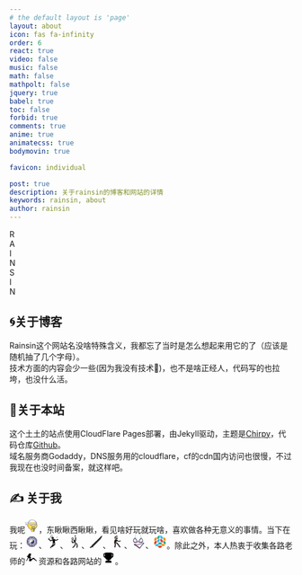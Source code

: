 ```yaml
---
# the default layout is 'page'
layout: about
icon: fas fa-infinity
order: 6
react: true
video: false
music: false
math: false
mathpolt: false
jquery: true
babel: true
toc: false
forbid: true
comments: true
anime: true
animatecss: true
bodymovin: true

favicon: individual

post: true
description: 关于rainsin的博客和网站的详情
keywords: rainsin, about
author: rainsin
---
```


<div class="about-logo-box">
  <div class="about-logo">
    <div class="r logo-font" id="R-l">
      <div id="R-l-b">R</div>
    </div>
    <div class="a logo-font" id="A-l">
    <div id="A-l-b">A</div>
    </div>
    <div class="i logo-font" id="I-l-1">
    <div id="I-l-1-b">I </div>
    </div>
    <div class="n logo-font" id="N-l-1">
    <div id="N-l-1-b">N</div>
    </div>
    <div class="s logo-font" id="S-l">
    <div id="S-l-b">S</div>
    </div>
    <div class="i2 logo-font" id="I-l-2">
    <div id="I-l-2-b">I</div>
    </div>
    <div class="n2 logo-font" id="N-l-2">
    <div id="N-l-2-b">N</div>
    </div>
  </div>
</div>

<!-- <hr class="sep-1"/> -->

## 🌀关于博客

<div class="about-site">
  <div>
  <span>Rainsin</span>这个网站名没啥特殊含义，我都忘了当时是怎么想起来用它的了（应该是随机抽了几个字母）。
  </div>
  <div>
  技术方面的内容会少一些(因为我没有技术🤡)，也不是啥正经人，代码写的也拉垮，也没什么活。
  </div>
</div>

## 👻关于本站

<div class="about-site">
  <div>
  这个土土的站点使用<span>CloudFlare Pages</span>部署，由<span>Jekyll</span>驱动，主题是<a href="https://github.com/cotes2020/chirpy-starter" target="_blank">Chirpy</a>，代码仓库<a href="https://github.com/rainsins/rainsins.github.io" target="_blank">Github</a>。
  </div>
  <div>
  域名服务商<span>Godaddy</span>，DNS服务用的<span>cloudflare</span>，cf的cdn国内访问也很慢，不过我现在也没时间备案，就这样吧。
  </div>
</div>

## ✍️ 关于我

<div class="about-site">
  <div>
  我呢<svg t="1724228560119" class="icon" viewBox="0 0 1115 1024" version="1.1" xmlns="http://www.w3.org/2000/svg" p-id="24959" width="24" height="24"><path d="M244.494326 232.294681S135.8407 168.29323 77.048669 207.735985s-58.047828-17.116667-48.37319 57.303625c9.674638 74.420292 67.722466 22.326088 49.117393 66.978262s141.398555-6.697826 101.9558-3.721014c-39.442755 2.232609-66.23406 44.652175-120.560873 48.37319-53.58261 3.721015 37.210146 40.931161 61.024639 87.815944 23.814493 47.628987 63.257248 63.257248 137.677541-0.744203s-4.465218-108.653626-4.465218-108.653626l-8.930435-122.793482z" fill="#FFFFFE" p-id="24960"></path><path d="M174.539252 515.091791c-3.721015 0-8.186232-0.744203-11.907247-1.488406-20.837682-4.465218-37.210146-19.349276-50.605799-45.396378-9.674638-18.605073-32.000726-35.72174-49.861595-50.605799-20.093479-16.372464-32.744929-26.047102-29.023914-37.954349 3.721015-11.163044 18.605073-11.907247 24.558696-12.651449 12.65145-0.744203 23.070291-3.721015 33.489131-8.186232-7.442029-0.744203-13.395653-2.976812-17.86087-5.953624-3.721015-2.976812-10.418841-10.418841-4.465217-24.558696 1.488406-4.465218 2.232609-6.697826 2.976811-8.186232-1.488406 0-2.976812-0.744203-4.465217-0.744203-14.139855-1.488406-40.931161-5.20942-47.628987-53.58261-1.488406-8.930435-2.232609-16.372464-2.976812-21.581885-2.232609-16.372464-2.976812-21.581885 1.488406-26.047102 3.721015-4.465218 8.930435-3.721015 12.65145-3.721015 6.697826 0.744203 18.605073 1.488406 40.93116-14.139855 63.257248-42.419566 172.655078 21.581885 177.120296 24.558696l4.465217 2.232609 9.674638 122.793482c9.674638 6.697826 33.489131 25.302899 36.465943 53.58261 2.232609 23.070291-9.674638 45.396378-34.977537 66.978263-34.977537 30.51232-64.745654 44.652175-90.048553 44.652175zM53.978378 386.344686c4.465218 4.465218 12.65145 11.163044 19.349276 17.116667 19.349276 15.628261 43.163769 34.977537 54.326814 57.303625 10.418841 20.837682 23.070291 32.744929 37.954349 35.72174 21.581885 4.465218 50.605799-8.930435 85.583335-39.442755 20.837682-17.86087 30.51232-34.977537 29.023914-51.350001-2.232609-25.302899-31.256523-41.675364-31.256522-42.419567l-4.465218-2.232609-9.674638-122.793482c-20.093479-11.163044-106.421018-54.326813-153.305802-23.07029-23.814493 16.372464-39.442755 17.86087-48.373189 17.116667 0 2.232609 0.744203 5.20942 1.488405 8.186232 0.744203 5.953623 2.232609 12.65145 2.976812 22.326088 4.465218 34.233334 17.86087 35.72174 31.256523 37.210146 6.697826 0.744203 14.884058 1.488406 19.349276 8.930435 4.465218 7.442029 1.488406 17.116667-2.232609 26.047102-0.744203 2.232609-0.744203 2.976812-0.744203 2.976812 1.488406 1.488406 12.65145 5.20942 44.652175-0.744203 15.628261-9.674638 30.51232-17.86087 49.117393-18.605073 3.721015 0 12.65145-0.744203 15.628261 6.697826 1.488406 3.721015 0.744203 8.930435-4.465217 12.65145S161.887802 349.878743 137.329106 355.088163c-0.744203 0.744203-2.232609 1.488406-2.976812 2.232609-20.093479 12.65145-42.419566 26.047102-73.676089 29.023914h-6.697827z" fill="#545971" p-id="24961"></path><path d="M969.347971 457.043963c0 197.213774-166.701454 357.217402-372.10146 357.217402s-372.10146-160.003628-372.101461-357.217402 166.701454-357.217402 372.101461-357.217402 372.10146 160.003628 372.10146 357.217402" fill="#FFE04A" p-id="24962"></path><path d="M597.246511 832.866438C382.171867 832.866438 206.539977 664.676578 206.539977 457.043963S382.171867 81.965691 597.246511 81.965691 987.953044 250.155551 987.953044 457.043963s-174.887686 375.822475-390.706533 375.822475z m0-729.318862C394.079113 103.547576 228.866065 262.062798 228.866065 457.043963s165.213048 353.496387 369.124649 353.496388 369.124649-158.515222 369.124648-353.496388S801.158111 103.547576 597.246511 103.547576z" fill="#545971" p-id="24963"></path><path d="M597.246511 832.866438C382.171867 832.866438 206.539977 664.676578 206.539977 457.043963S382.171867 81.965691 597.246511 81.965691 987.953044 250.155551 987.953044 457.043963s-174.887686 375.822475-390.706533 375.822475z m0-729.318862C394.079113 103.547576 228.866065 262.062798 228.866065 457.043963s165.213048 353.496387 369.124649 353.496388 369.124649-158.515222 369.124648-353.496388S801.158111 103.547576 597.246511 103.547576z" fill="#545971" p-id="24964"></path><path d="M382.916069 597.698315C293.611719 469.695413 258.634182 330.529467 310.728386 215.922217c-101.211597 124.281888-113.118844 305.123198-17.116667 443.544941 96.002177 138.421743 269.401457 190.515948 421.218853 139.165946-125.026091 8.930435-243.354355-72.931886-331.914503-200.934789" fill="#FFD05A" p-id="24965"></path><path d="M807.855937 739.841073c0-40.931161 8.186232-171.910875 8.186232-171.910875 0-4.465218-2.976812-8.930435-7.442029-8.930435H551.850132c-3.721015 0-7.442029 3.721015-7.442029 8.930435V715.282377c0 12.65145 0 62.513045 14.884059 96.746379s114.60725 81.862321 146.607975 180.84131c31.256523 98.978988 50.605799-62.513045 68.466669-144.375366 5.953623-81.118118 40.186958-75.908698 33.489131-108.653627z" fill="#545971" p-id="24966"></path><path d="M777.343617 588.023677v137.677541c0 10.418841-8.930435 19.349276-20.093478 19.349276H610.642163c-11.163044 0-20.093479-8.930435-20.093479-19.349276V588.023677h186.794933z" fill="#FFE04A" p-id="24967"></path><path d="M742.36608 771.841799c0 14.139855-11.907247 26.047102-26.047102 26.047102h-46.140581c-14.139855 0-26.047102-11.907247-26.047102-26.047102l8.930435-64.001451c0-14.139855 11.907247-26.047102 26.047102-26.047103h29.023914c14.139855 0 26.047102 11.907247 26.047102 26.047103l8.186232 64.001451zM692.504485 650.536723c-43.163769 0-69.210872-18.605073-70.699278-19.349276-5.20942-3.721015-5.953623-10.418841-2.232609-15.628262 3.721015-5.20942 10.418841-5.953623 14.884059-2.232608 0.744203 0 22.326088 14.884058 57.303625 14.884058s52.838407-13.395653 52.838407-13.395653c4.465218-3.721015 11.907247-2.976812 15.628261 2.232609 3.721015 4.465218 2.976812 11.163044-1.488406 15.628262-0.744203 0-22.326088 17.86087-66.234059 17.86087z" fill="#545971" p-id="24968"></path><path d="M400.032737 358.064975c0 63.257248 51.350002 114.60725 114.607249 114.60725s114.60725-51.350002 114.60725-114.60725H400.032737z" fill="#545971" p-id="24969"></path><path d="M400.032737 328.296858c0 63.257248 51.350002 114.60725 114.607249 114.60725s114.60725-51.350002 114.60725-114.60725H400.032737z" fill="#FFFFFF" p-id="24970"></path><path d="M514.639986 450.346137c-66.978263 0-122.049279-54.326813-122.049279-122.049279 0-4.465218 2.976812-7.442029 7.44203-7.442029h229.214499c4.465218 0 7.442029 2.976812 7.442029 7.442029-0.744203 67.722466-55.071016 122.049279-122.049279 122.049279zM407.474766 335.738887c3.721015 55.815219 50.605799 99.723191 106.421017 99.723192 56.559422 0 102.700003-43.907972 106.421018-99.723192H407.474766z" fill="#545971" p-id="24971"></path><path d="M524.314624 412.391788a25.302899 18.605073 0 1 0 50.605799 0 25.302899 18.605073 0 1 0-50.605799 0Z" fill="#545971" p-id="24972"></path><path d="M720.784196 358.064975c0 52.094204 42.419566 93.769568 93.769568 93.769568 52.094204 0 93.769568-42.419566 93.769568-93.769568H720.784196z" fill="#545971" p-id="24973"></path><path d="M720.784196 333.506278c0 52.094204 42.419566 93.769568 93.769568 93.769568 52.094204 0 93.769568-42.419566 93.769568-93.769568H720.784196z" fill="#FFFFFF" p-id="24974"></path><path d="M814.553764 434.717876c-55.815219 0-101.211597-45.396378-101.211598-101.211598 0-4.465218 2.976812-7.442029 7.44203-7.442029h188.283338c4.465218 0 7.442029 2.976812 7.44203 7.442029-0.744203 55.815219-46.140581 101.211597-101.9558 101.211598zM728.226225 340.948308c3.721015 43.907972 40.931161 78.88551 86.327539 78.885509s82.606524-34.977537 86.327538-78.885509H728.226225z" fill="#545971" p-id="24975"></path><path d="M832.414634 396.763527a20.837682 15.628261 0 1 0 41.675363 0 20.837682 15.628261 0 1 0-41.675363 0Z" fill="#545971" p-id="24976"></path><path d="M545.896509 983.195428c-24.558696-15.628261-42.419566-59.536234-39.442755-98.234785 0-130.979714 233.679717-168.934063 231.447109-83.350727 0 0 46.140581 26.047102 14.884058 61.768842 0 0 42.419566 21.581885 9.674638 53.58261-35.72174 34.233334-52.094204-23.814493-120.560873 8.930435-17.116667 22.326088-35.72174 75.908698-96.002177 57.303625" fill="#FFE04A" p-id="24977"></path><path d="M568.9668 998.079487c-8.186232 0-17.116667-1.488406-26.791306-4.465218-0.744203 0-1.488406-0.744203-2.976811-1.488406-28.279711-17.86087-47.628987-65.489857-44.652175-107.909423 0-46.140581 26.047102-85.583336 73.676089-112.374641 52.838407-29.768117 119.072467-35.72174 154.794207-14.884059 14.884058 8.930435 23.814493 22.326088 25.3029 38.698552 8.186232 5.953623 22.326088 18.605073 25.302899 36.465943 1.488406 9.674638 0 19.349276-5.953623 28.279711 7.442029 5.953623 15.628261 14.884058 17.116667 27.535508 1.488406 12.65145-2.976812 25.302899-15.628262 36.465944-21.581885 20.837682-40.186958 14.139855-56.559422 8.186232-16.372464-5.953623-33.489131-11.907247-64.001451 1.488405-2.232609 2.976812-4.465218 6.697826-6.697826 9.674638-11.907247 21.581885-32.000726 54.326813-72.931886 54.326814z m-18.605073-25.3029c41.675364 11.907247 58.792031-15.628261 73.676089-40.186957 2.976812-5.20942 5.953623-9.674638 8.930435-13.395653 0.744203-1.488406 2.232609-2.976812 4.465217-3.721015 40.186958-19.349276 65.489857-10.418841 83.350728-3.721014 15.628261 5.20942 21.581885 8.186232 33.489131-3.721015 6.697826-6.697826 9.674638-11.907247 8.930435-17.116667-1.488406-8.930435-12.65145-16.372464-16.372464-17.86087-2.976812-1.488406-5.20942-4.465218-5.953624-8.186232-0.744203-3.721015 0-6.697826 2.976812-9.674638 6.697826-7.442029 8.930435-14.139855 8.186232-20.093479-1.488406-11.163044-14.884058-21.581885-19.349276-23.814493-3.721015-2.232609-5.953623-5.953623-5.953623-9.674638 0-11.163044-4.465218-19.349276-14.884059-25.3029-28.279711-17.116667-87.815945-10.418841-132.468119 14.884059-23.070291 13.395653-62.513045 43.163769-62.513046 93.769568v0.744203c-2.232609 33.489131 12.65145 72.931886 33.489132 87.071741z" fill="#545971" p-id="24978"></path><path d="M740.877674 804.586727c-25.302899-13.395653-65.489857-24.558696-100.467394 4.465218" fill="#FFE04A" p-id="24979"></path><path d="M640.41028 820.959192c-2.976812 0-6.697826-1.488406-8.930435-3.721015-3.721015-4.465218-2.976812-11.907247 1.488406-15.628261 31.256523-25.302899 72.187683-27.535508 113.118844-5.953624 5.20942 2.976812 7.442029 9.674638 4.465217 14.884059s-9.674638 7.442029-14.884058 4.465217c-19.349276-10.418841-55.815219-23.070291-88.560148 3.721015-2.232609 1.488406-4.465218 2.232609-6.697826 2.232609z" fill="#545971" p-id="24980"></path><path d="M757.250139 864.867164c12.65145 10.418841-56.559422-41.675364-104.188409 0" fill="#FFE04A" p-id="24981"></path><path d="M759.482747 877.518614c-3.721015 0-7.442029-1.488406-8.930435-2.976812-38.698552-20.093479-68.466669-20.093479-90.048553-1.488406-4.465218 3.721015-11.907247 3.721015-15.628261-0.744203s-3.721015-11.907247 0.744202-15.628261c19.349276-17.116667 55.071016-31.256523 112.374642-2.232609 2.232609 0 4.465218 0.744203 5.953623 2.976812 8.186232 7.442029 4.465218 14.139855 3.721015 16.372464-2.232609 2.232609-5.20942 3.721015-8.186233 3.721015z" fill="#545971" p-id="24982"></path><path d="M956.696521 293.319321c-276.099284-107.165221-506.802189-75.164495-730.063065 29.023914-7.442029-5.20942 25.302899-306.611603 338.612329-313.30943 312.565227-6.697826 410.055809 284.285516 391.450736 284.285516z" fill="#FFFFFE" p-id="24983"></path><path d="M225.889253 332.762075l-4.465217-2.976811c-14.139855-9.674638 6.697826-78.141307 7.442029-80.373916 22.326088-72.931886 98.978988-244.098558 335.635517-249.307978 221.028268-4.465218 330.426097 136.933337 367.636243 198.70218 23.070291 37.954349 41.675364 84.839133 34.233334 98.978988-2.232609 3.721015-5.20942 5.953623-9.674638 5.953624h-1.488405l-1.488406-0.744203c-246.331167-95.257974-476.289869-86.327539-722.621036 28.279711l-5.209421 1.488405zM576.408829 18.708443h-10.418841C455.847956 20.941052 369.520417 59.639603 309.23998 134.804098c-54.326813 66.978263-70.699277 144.375367-73.676089 173.399281 242.610152-110.142032 470.336246-119.072467 712.946398-27.535508-5.20942-21.581885-26.791305-75.164495-73.676089-129.491308C821.995793 90.151923 727.482022 18.708443 576.408829 18.708443z" fill="#545971" p-id="24984"></path><path d="M935.85884 245.690334c-2.232609 0-4.465218-0.744203-6.697827-2.232609C846.554489 181.688882 778.832023 166.804824 778.08782 166.804824c-5.953623-1.488406-9.674638-7.442029-8.186232-12.65145 1.488406-5.953623 7.442029-9.674638 12.65145-8.186232 2.976812 0.744203 72.931886 15.628261 159.259425 80.373916 5.20942 3.721015 5.953623 10.418841 2.232609 15.628261-1.488406 2.232609-5.20942 3.721015-8.186232 3.721015zM233.331282 273.970045c-2.976812 0-5.953623-0.744203-7.442029-2.976812-4.465218-4.465218-4.465218-11.163044 0-15.628261 73.676089-72.931886 182.329716-87.071742 186.794933-87.815945 5.953623-0.744203 11.163044 3.721015 11.907247 9.674638 0.744203 5.953623-3.721015 11.163044-9.674638 11.907247-0.744203 0-105.676815 14.139855-174.143483 81.118118-1.488406 2.976812-4.465218 3.721015-7.44203 3.721015z" fill="#545971" p-id="24985"></path></svg>，东瞅瞅西瞅瞅，看见啥好玩就玩啥，喜欢做各种无意义的事情。当下在玩：<svg t="1724228972432" title="国学" class="icon" viewBox="0 0 1024 1024" version="1.1" xmlns="http://www.w3.org/2000/svg" p-id="4718" width="24" height="24"><path d="M179.71 638.14l39-16.17V402l-39-16.19z m606-228.08l-39.12 16.19v75.15h39.12z m50.57-43.85l-81.82-81.7-27.63 27.65 70.33 70.24z m-68 387.08L796 781l98.94-98.86-39.12-16.3zM402 218.68h220l16.17-39H385.85z m-48.38 120l53.12-53.19-16.2-39.09L326 311z m263.63-53.19l53.09 53.19L698 311l-64.6-64.65z m-429.51 80.72l39.12 16.19 155.57-155.56-16.2-39.12z m589.91 24.33L713 326l-27.65 27.63 53.19 53.14z m-136.06-163.7l70.27 70.34 27.63-27.62-81.72-81.84zM338.7 353.59L311.05 326l-64.67 64.58 39.11 16.19z m525.21 24.08V501.4H903V361.51zM238.34 613.89l39.09-16.16V426.25l-39.09-16.19z m656.55-272L682.1 129.08l-16.27 39.15 189.94 189.93z m-31 304.38L903 662.49V522.58h-39.09z m-362.49-408h-91.31l16.17 39.09h75.16z m21.16 0v39.09h75.16l16.2-39.09zM512 703.86c106 0 191.89-85.86 191.89-191.86S618 320.08 512 320.08 320.13 406 320.13 512 406 703.86 512 703.86z m0-75.52a28.17 28.17 0 1 1 28.18-28.17A28.15 28.15 0 0 1 512 628.34z m0-290.75a146.16 146.16 0 0 1 21 0.58A88.18 88.18 0 0 1 512 512a88.15 88.15 0 0 0-33.51 169.7c-78.28-14.7-139.71-91.28-139.71-170.88 0-97.09 79.34-169.02 173.22-173.23z m273.69 185h-39.12v75.15l39.12 16.16zM160.11 377.67L121 361.51v301l39.13-16.22z m341.31-217.61V121h-139.9l16.2 39.06z m-143.22 8.17l-16.28-39.15-212.81 212.81 39.14 16.27z m486.12 217.58l-39 16.19v99.4h39zM662.51 121H522.58v39.06h123.73zM168.25 665.79l-39.14 16.3 99 98.86 27.66-27.66z m497.58 190l16.27 39.12 98.87-99-27.65-27.65z m-288.11 8.13L361.52 903h301l-16.2-39.12z m-134.66-68l98.86 99 16.28-39.12-87.49-87.5z m258.36 9.37H402l-16.18 39h115.6z m120.58 0h-99.42v39h115.59z m222.32-282.71h-39V622l39 16.17zM382.43 797.14L226.86 641.57l-39.12 16.19 178.49 178.47z m24.34-58.64L285.49 617.25l-39.11 16.19 144.19 144.18z m191 8H426.26l-16.17 39.12h203.85z m238.52-88.79l-39.12-16.19-70.33 70.27 27.63 27.62z m-96.77 96.66l-27.63-27.63-70.27 70.35 16.18 39.09z m-1-137.17L617.28 738.5l16.15 39.12 144.22-144.18zM512 452a28.18 28.18 0 1 0-28.15-28.19A28.17 28.17 0 0 0 512 452z" fill="#31315E" p-id="4719"></path></svg>、<svg t="1724229039524" title="羽毛球" class="icon" viewBox="0 0 1024 1024" version="1.1" xmlns="http://www.w3.org/2000/svg" p-id="8647" width="24" height="24"><path d="M466.463875 235.45758m-84.318577 0a82.4 82.4 0 1 0 168.637154 0 82.4 82.4 0 1 0-168.637154 0Z" p-id="8648"></path><path d="M883.04267 326.939143c-11.153792-12.688718-30.493854-14.018987-43.284901-2.865194-3.376836 2.967523-5.935045 6.446687-7.674628 10.232837-5.321075 1.944239-12.177076 4.297792-18.112122 6.344359-26.912361 9.209553-62.215649 21.284301-93.835115 42.261617-33.461377-17.088838-90.151294-48.503647-108.979714-65.797142-6.242031-5.730389-14.223643-8.390926-22.102928-8.083941-0.204657-0.409313-0.306985-0.61397-0.306985-0.61397-1.330269 0.306985-2.558209 0.716299-3.888478 1.023284-1.739582 0.306985-3.479165 0.818627-5.116419 1.432597-63.545918 17.191166-118.496253 33.052064-147.762166 44.819826-7.776956 2.660538-15.144599 6.344359-21.591286 9.618867-15.144599 7.674628-33.461377 18.21445-51.266513 28.447287-14.837614 8.493255-35.405616 20.465674-47.68502 26.400719-3.479165-3.069851-8.902568-8.288598-16.474868-16.986509-11.460777-12.995703-24.251824-29.572899-36.735885-45.638453-27.01469-34.791646-45.945438-58.531828-63.136604-71.527531l11.358449-12.381733c2.251224-2.455881 2.762866-6.037374 1.432597-8.493255l114.812431-108.877386c9.823524 8.902568 22.819227 13.20036 36.838213 13.20036 21.284301 0 45.126811-9.721195 64.978515-28.549615 34.893974-33.052064 44.103528-81.555711 20.465674-108.263416-10.02818-11.358449-24.558809-17.088838-40.726691-17.088838-21.284301 0-45.126811 9.721195-64.978515 28.549615-33.052064 31.41481-42.977915 76.746278-23.740182 104.170281L200.819426 256.946537c-2.251224-2.046567-5.935045-1.944239-8.80024 0.409313l-20.772659 17.395823c-2.762866-0.511642-5.525732-0.716299-8.288598-0.61397-12.279404 0.204657-23.433197 6.242031-30.698511 16.372539-4.604777 6.446687-6.344359 14.223643-5.423404 21.591286l-1.023284 0.818627c-7.265314 6.139702-10.437494 14.735285-6.753672 18.930748l9.823524 11.153792c3.78615 4.195463 12.381733 1.637254 18.726092-5.423404l0-0.102328c4.809433 1.534926 9.823524 1.944239 14.735285 1.125612 12.279404 11.460777 33.666034 38.987109 47.275707 56.587589 33.768362 43.591886 56.689917 71.936844 78.792845 83.602278 2.558209 1.739582 5.321075 3.069851 8.288598 4.093135 3.683821 1.125612 7.265314 1.739582 10.949136 1.739582 10.437494 0 21.795943-4.707105 37.349855-12.791046 12.893375-6.651344 28.344959-15.451584 44.615169-24.865794 16.577196-9.618867 42.466274-24.45648 56.382932-30.800839 1.22794 0.306985 2.455881 0.511642 3.78615 0.716299 0.306985 0 0.511642 0 0.716299 0.102328 5.525732 9.721195 10.232837 19.544719 12.688718 28.037973 9.004897 31.721795 11.767763 138.961927 16.372539 154.822824 0.306985 0.920955 1.125612 1.637254 2.353553 2.251224 0.102328 44.717498-8.18627 101.919057-16.270211 140.906166-14.325972 15.04227-51.778155 54.745678-88.411712 95.779354-27.424003 30.698511-49.219946 56.280604-64.569202 76.029979-28.549615 36.735885-36.019586 53.108424-31.824123 70.29959 3.376836 14.018987 15.963226 23.433197 29.777556 23.433197 2.353553 0 4.809433-0.306985 7.469971-0.920955 12.893375-3.172179 21.898271-14.121315 23.22854-26.707705 3.683821-7.060658 19.851704-32.335765 89.741981-110.002998-3.479165 8.80024-4.40012 17.191166-3.172179 25.377436 2.353553 15.04227 15.451584 25.889078 30.289198 25.889078 1.534926 0 3.172179-0.102328 4.911762-0.511642 14.939942-2.353553 25.684421-15.144599 25.889078-29.879884 2.762866-4.911762 16.167882-23.84251 73.47177-65.387829 36.121915-26.196063 71.015889-47.68502 71.322874-47.889677 8.493255-5.321075 14.018987-14.4283 14.530629-24.45648 0.204657-3.78615 5.01409-93.118817-8.083941-174.265214 2.251224-0.511642 3.581493-0.818627 3.581493-0.818627s-4.093135-93.323474-10.846807-149.911062c-1.023284-8.80024-2.865194-17.805136-5.116419-26.707705 39.601079 23.330868 81.351054 43.694214 81.965024 44.103528 4.195463 1.944239 8.697911 2.967523 13.20036 2.967523 6.856001 0 13.712002-2.353553 19.44239-6.856001 26.810033-21.693614 64.159888-34.484661 91.379235-43.796542 11.051464-3.78615 20.670331-7.060658 28.447287-10.539822 6.446687-2.865194 23.84251-10.539822 28.651944-28.651944C894.094134 348.121115 891.126611 336.251024 883.04267 326.939143zM321.976217 103.249325c3.274508-17.395823 13.098031-34.586989 27.730988-48.401319 16.372539-15.553912 36.326571-24.45648 54.541021-24.45648 8.697911 0 20.772659 2.046567 29.675227 12.074748 8.288598 9.41421 11.256121 23.330868 8.288598 39.191766-3.274508 17.395823-13.098031 34.586989-27.730988 48.401319-16.372539 15.553912-36.326571 24.45648-54.745678 24.45648-8.697911 0-20.772659-2.046567-29.572899-12.074748C321.873888 133.026881 319.008694 119.110223 321.976217 103.249325zM330.367143 434.997901c1.22794 1.637254 2.251224 3.479165 3.069851 5.423404C332.618367 438.477066 331.595083 436.737484 330.367143 434.997901zM587.620666 735.127011c-15.860897 10.232837-42.977915 28.037973-70.094934 48.196662-6.753672 5.01409-13.098031 9.823524-18.930748 14.4283 10.744479-11.358449 17.498151-18.419107 17.60048-18.521435 3.888478-3.990806 6.549016-9.004897 7.776956-14.530629 0.306985-1.637254 8.80024-39.703408 14.530629-86.467473 3.683821-29.982212 5.321075-56.48526 5.01409-79.509144 12.074748-1.841911 24.558809-4.093135 36.633557-6.446687C588.439292 647.124613 588.234636 707.293694 587.620666 735.127011z" p-id="8649"></path><path d="M801.282302 199.64265l-2.251224-49.833916c-1.023284 1.432597-1.330269 2.762866-0.818627 4.707105-0.306985 0.511642-0.920955 0.818627-1.534926 0.511642-1.023284-1.432597-2.046567-2.353553-4.297792-2.660538-1.739582 1.637254-1.944239 2.967523-1.637254 4.911762-0.306985 0.511642-0.920955 0.818627-1.534926 0.511642-1.023284-1.432597-1.944239-2.251224-4.195463-2.660538-1.637254 1.534926-1.841911 2.865194-1.534926 4.809433-0.306985 0.511642-0.920955 0.818627-1.534926 0.511642-1.023284-1.432597-2.046567-2.353553-4.297792-2.660538-1.739582 1.637254-1.944239 2.967523-1.637254 4.911762-0.306985 0.511642-0.920955 0.818627-1.534926 0.511642-1.023284-1.432597-1.944239-2.353553-4.297792-2.660538-1.739582 1.637254-1.944239 2.967523-1.637254 4.911762-0.306985 0.511642-0.920955 0.818627-1.534926 0.511642-1.023284-1.432597-2.046567-2.353553-4.297792-2.660538-1.739582 1.637254-1.944239 2.967523-1.637254 4.911762-0.306985 0.511642-0.920955 0.818627-1.534926 0.511642-1.023284-1.432597-2.046567-2.455881-4.604777-2.660538-0.102328 0-0.204657-0.102328-0.204657-0.102328l-0.306985 0.102328 30.903168 39.498751L801.282302 199.64265z" p-id="8650"></path><path d="M787.877286 208.647547l0.409313 1.023284c1.637254 4.195463 6.344359 6.242031 10.539822 4.707105 4.195463-1.637254 6.242031-6.344359 4.707105-10.539822l-0.306985-0.818627c-0.204657-0.511642-0.818627-0.818627-1.432597-0.61397l-13.302688 4.809433C787.877286 207.419606 787.672629 208.033576 787.877286 208.647547z" p-id="8651"></path></svg>、<svg title="网球" t="1724229083941" class="icon" viewBox="0 0 1024 1024" version="1.1" xmlns="http://www.w3.org/2000/svg" p-id="11693" width="24" height="24"><path d="M691.413333 638.293333A31.146667 31.146667 0 0 0 640 673.706667c3.2 4.48 73.813333 111.146667 21.333333 266.666666A30.933333 30.933333 0 0 0 691.84 981.333333a31.146667 31.146667 0 0 0 29.44-21.333333c61.866667-186.026667-26.026667-316.373333-29.866667-321.706667zM612.906667 194.346667a31.146667 31.146667 0 0 0-61.866667 8.32c11.093333 82.56 11.52 205.653333-17.92 253.013333a17.066667 17.066667 0 0 0-3.2 0c0-9.6 1.92-18.56-2.346667-18.986667l-24.32-56.746666a64 64 0 0 1-14.293333-11.306667c-10.88-1.493333-21.333333-3.626667-29.653333-5.76-47.146667 7.68-53.546667 33.493333-35.626667 67.2l42.666667 33.706667c21.333333 15.573333 18.133333 21.333333 17.493333 32.853333-36.906667 26.026667-85.333333 57.6-103.893333 61.866667A308.693333 308.693333 0 0 1 341.333333 476.16a28.8 28.8 0 0 0-5.973333-10.24l18.346667-85.333333c35.626667-17.92 77.226667-44.373333 80.213333-81.92-3.84-21.333333-7.68-42.666667-12.8-61.866667-31.786667-33.493333-54.4-42.666667-103.68-24.106667-6.826667 6.613333-13.653333 13.226667-21.333333 20.053334a205.013333 205.013333 0 0 1-13.44 23.466666c-3.84 40.96 0 85.333333 33.493333 115.626667-1.92 21.333333-5.333333 56.96-8.106667 83.626667a23.68 23.68 0 0 0-5.333333 1.066666 31.36 31.36 0 0 0-19.84 39.466667c26.453333 79.573333 56.106667 121.6 88.106667 124.586667h5.333333c32 0 76.16-25.386667 149.333333-77.013334a230.613333 230.613333 0 0 1 17.493334 91.093334c0 170.666667-181.76 288-183.466667 289.28A31.146667 31.146667 0 0 0 375.466667 981.333333a29.653333 29.653333 0 0 0 16.64-4.906666c8.746667-5.546667 213.333333-137.173333 213.333333-341.333334a284.373333 284.373333 0 0 0-29.866667-131.2C640 426.666667 618.666667 234.666667 612.906667 194.346667zM320 327.68a94.506667 94.506667 0 0 1-8.106667-36.48c15.146667-39.466667 10.24-48.853333 57.386667-55.04a97.28 97.28 0 0 1 16 9.386667 75.52 75.52 0 0 1 0 85.333333c-4.053333 3.413333-9.813333 7.04-15.36 12.16a183.68 183.68 0 0 0-30.293333 1.066667 106.666667 106.666667 0 0 0-19.626667-16.426667z m241.493333-196.906667a44.16 44.16 0 1 0-44.16-44.16 43.946667 43.946667 0 0 0 44.16 44.16z" p-id="11694"></path></svg>、<svg title="写写" t="1724229206869" class="icon" viewBox="0 0 1024 1024" version="1.1" xmlns="http://www.w3.org/2000/svg" p-id="19747" width="24" height="24"><path d="M980.3 69.1l-605 605 57.5 55.6L972 190.5z" fill="#CCCCCC" p-id="19748"></path><path d="M887 197.3l-605 605 57.5 55.5 539.2-539.2z" fill="#666666" p-id="19749"></path><path d="M950.9 70.1L206.6 814.4l57.5 55.6 678.5-678.5z" fill="#666666" p-id="19750"></path><path d="M950.9 70.1L206.6 814.4l57.5 55.6 671.2-671.2z" fill="#656565" p-id="19751"></path><path d="M950.9 70.1L206.6 814.4l57.5 55.6 664-664z" fill="#646464" p-id="19752"></path><path d="M950.9 70.1L206.6 814.4l57.5 55.6 656.7-656.7z" fill="#636363" p-id="19753"></path><path d="M950.9 70.1L206.6 814.4l57.5 55.6 649.5-649.4z" fill="#626262" p-id="19754"></path><path d="M950.9 70.1L206.6 814.4l57.5 55.6 642.2-642.2z" fill="#616161" p-id="19755"></path><path d="M950.9 70.1L206.6 814.4l57.4 55.7 635.1-635z" fill="#606060" p-id="19756"></path><path d="M950.9 70.1L206.6 814.4l57.4 55.7 627.8-627.8z" fill="#5F5F5F" p-id="19757"></path><path d="M950.9 70.1L206.6 814.4l57.4 55.7 620.6-620.5z" fill="#5E5E5E" p-id="19758"></path><path d="M950.9 70.1L206.6 814.4l57.4 55.7 613.3-613.2z" fill="#5D5D5D" p-id="19759"></path><path d="M950.9 70.1L206.6 814.4l57.4 55.7 606.1-606z" fill="#5C5C5C" p-id="19760"></path><path d="M950.9 70.1L206.6 814.4l57.4 55.7 598.8-598.7z" fill="#5B5B5B" p-id="19761"></path><path d="M950.9 70.1L206.6 814.4l57.3 55.8 591.7-591.6z" fill="#5A5A5A" p-id="19762"></path><path d="M950.9 70.1L206.6 814.4l57.3 55.8 584.5-584.3z" fill="#595959" p-id="19763"></path><path d="M950.9 70.1L206.6 814.4l57.3 55.8 577.2-577z" fill="#585858" p-id="19764"></path><path d="M950.9 70.1L206.6 814.4l57.3 55.8 570-569.8z" fill="#575757" p-id="19765"></path><path d="M950.9 70.1L206.6 814.4l57.3 55.8 562.7-562.5z" fill="#565656" p-id="19766"></path><path d="M950.9 70.1L206.6 814.4l57.3 55.8 555.5-555.3z" fill="#555555" p-id="19767"></path><path d="M950.9 70.1L206.6 814.4l57.2 55.9 548.3-548.1z" fill="#545454" p-id="19768"></path><path d="M950.9 70.1L206.6 814.4l57.2 55.9 541.1-540.8z" fill="#535353" p-id="19769"></path><path d="M950.9 70.1L206.6 814.4l57.2 55.9 533.8-533.6z" fill="#525252" p-id="19770"></path><path d="M950.9 70.1L206.6 814.4l57.2 55.9L790.4 344z" fill="#515151" p-id="19771"></path><path d="M950.9 70.1L206.6 814.4l57.2 55.9 519.3-519.1z" fill="#505050" p-id="19772"></path><path d="M950.9 70.1L206.6 814.4l57.2 55.9 512.1-511.8z" fill="#4F4F4F" p-id="19773"></path><path d="M950.9 70.1L206.6 814.4l57.1 55.9 504.9-504.5z" fill="#4E4E4E" p-id="19774"></path><path d="M950.9 70.1L206.6 814.4l57.1 56L761.4 373z" fill="#4D4D4D" p-id="19775"></path><path d="M950.9 70.1L206.6 814.4l57.1 56 490.4-490.1z" fill="#4C4C4C" p-id="19776"></path><path d="M950.9 70.1L206.6 814.4l57.1 56 483.2-482.9z" fill="#4B4B4B" p-id="19777"></path><path d="M950.9 70.1L206.6 814.4l57.1 56 475.9-475.6z" fill="#4A4A4A" p-id="19778"></path><path d="M950.9 70.1L206.6 814.4l57.1 56 468.7-468.3z" fill="#494949" p-id="19779"></path><path d="M950.9 70.1L206.6 814.4l57 56 461.5-461.1z" fill="#484848" p-id="19780"></path><path d="M950.9 70.1L206.6 814.4l57 56.1 454.3-453.9z" fill="#474747" p-id="19781"></path><path d="M950.9 70.1L206.6 814.4l57 56.1 447-446.6z" fill="#474747" p-id="19782"></path><path d="M950.9 70.1L206.6 814.4l57 56.1 439.8-439.4z" fill="#464646" p-id="19783"></path><path d="M950.9 70.1L206.6 814.4l57 56.1 432.5-432.1z" fill="#454545" p-id="19784"></path><path d="M950.9 70.1L206.6 814.4l57 56.1 425.3-424.9z" fill="#444444" p-id="19785"></path><path d="M950.9 70.1L206.6 814.4l57 56.1 418-417.6z" fill="#434343" p-id="19786"></path><path d="M950.9 70.1L206.6 814.4l56.9 56.2 410.9-410.4z" fill="#424242" p-id="19787"></path><path d="M950.9 70.1L206.6 814.4l56.9 56.2 403.7-403.2z" fill="#414141" p-id="19788"></path><path d="M950.9 70.1L206.6 814.4l56.9 56.2 396.4-395.9z" fill="#404040" p-id="19789"></path><path d="M950.9 70.1L206.6 814.4l56.9 56.2 389.2-388.7z" fill="#3F3F3F" p-id="19790"></path><path d="M950.9 70.1L206.6 814.4l56.9 56.2 381.9-381.4z" fill="#3E3E3E" p-id="19791"></path><path d="M950.9 70.1L206.6 814.4l56.9 56.2 374.7-374.1z" fill="#3D3D3D" p-id="19792"></path><path d="M950.9 70.1L206.6 814.4l56.8 56.3 367.5-367z" fill="#3C3C3C" p-id="19793"></path><path d="M950.9 70.1L206.6 814.4l56.8 56.3L623.7 511z" fill="#3B3B3B" p-id="19794"></path><path d="M950.9 70.1L206.6 814.4l56.8 56.3 353-352.5z" fill="#3A3A3A" p-id="19795"></path><path d="M950.9 70.1L206.6 814.4l56.8 56.3 345.8-345.2z" fill="#393939" p-id="19796"></path><path d="M950.9 70.1L206.6 814.4l56.8 56.3 338.5-337.9z" fill="#383838" p-id="19797"></path><path d="M950.9 70.1L206.6 814.4l56.8 56.3L594.7 540z" fill="#373737" p-id="19798"></path><path d="M950.9 70.1L206.6 814.4l56.7 56.4 324.1-323.5z" fill="#363636" p-id="19799"></path><path d="M950.9 70.1L206.6 814.4l56.7 56.4 316.9-316.3z" fill="#353535" p-id="19800"></path><path d="M950.9 70.1L206.6 814.4l56.7 56.4 309.6-309z" fill="#343434" p-id="19801"></path><path d="M950.9 70.1L206.6 814.4l56.7 56.4 302.4-301.7z" fill="#333333" p-id="19802"></path><path d="M950.9 70.1L206.6 814.4l56.7 56.4 295.1-294.5z" fill="#323232" p-id="19803"></path><path d="M950.9 70.1L206.6 814.4l56.7 56.4 287.9-287.2z" fill="#313131" p-id="19804"></path><path d="M950.9 70.1L206.6 814.4l56.6 56.5 280.7-280.1z" fill="#303030" p-id="19805"></path><path d="M950.9 70.1L206.6 814.4l56.6 56.5 273.5-272.8z" fill="#2F2F2F" p-id="19806"></path><path d="M950.9 70.1L206.6 814.4l56.6 56.5 266.2-265.5z" fill="#2E2E2E" p-id="19807"></path><path d="M950.9 70.1L206.6 814.4l56.6 56.5 259-258.3z" fill="#2D2D2D" p-id="19808"></path><path d="M950.9 70.1L206.6 814.4l56.6 56.5 251.7-251z" fill="#2C2C2C" p-id="19809"></path><path d="M950.9 70.1L206.6 814.4l56.6 56.5 244.5-243.8z" fill="#2B2B2B" p-id="19810"></path><path d="M950.9 70.1L206.6 814.4l56.5 56.5 237.4-236.5z" fill="#2A2A2A" p-id="19811"></path><path d="M950.9 70.1L206.6 814.4l56.5 56.6 230.1-229.3z" fill="#292929" p-id="19812"></path><path d="M950.9 70.1L206.6 814.4l56.5 56.6L486 648.9z" fill="#282828" p-id="19813"></path><path d="M206.6 814.4l44.3 44.4 44.4 44.4-122.8 33.7-122.7 33.7 46.6-46.5 46.7-46.5 33.1 4.8-5-32.7z" fill="#666666" p-id="19814"></path><path d="M251.2 859.1l27.4 27.4 16.4 16.8-111 30.5-11.6 3.2-122.6 33.6 46.5-46.4s46.3-45.8 46.7-45.8c0.1 0 32.9 4.6 33 4.6 0.1 0-2.6-18-2.6-18 0.1 0-2.1-14.2-2-14.3 0.2-0.1 35.2-34.9 35.4-34.9 0.5-0.2 44.4 43.3 44.4 43.3z" fill="#656565" p-id="19815"></path><path d="M251.6 859.4l27.3 27.3 15.8 16.6-110.9 30.5-11.5 3.2-122.5 33.6 46.4-46.2s45.9-45 46.8-45.2c0.3 0 32.6 4.5 32.9 4.4 0.1 0-2.5-17.8-2.3-17.8 0.1 0-1.9-14.1-1.8-14.1 0.4-0.1 35.1-34.5 35.4-34.6 0.8-0.3 44.4 42.3 44.4 42.3z" fill="#646464" p-id="19816"></path><path d="M251.9 859.7l27.3 27.3 15.2 16.4-110.7 30.4-11.5 3.2-122.4 33.6 46.3-46.1s45.5-44.3 46.9-44.5c0.4-0.1 32.3 4.4 32.8 4.3 0.2-0.1-2.3-17.5-2-17.6 0.2-0.1-1.8-13.9-1.6-13.9 0.6-0.2 34.9-34.1 35.4-34.3 1.1-0.5 44.3 41.2 44.3 41.2z" fill="#636363" p-id="19817"></path><path d="M252.2 860l27.2 27.2 14.6 16.3-110.6 30.4-11.5 3.2-122.1 33.5 46.2-46s45.1-43.5 47-43.9c0.5-0.1 32.1 4.2 32.6 4.1 0.3-0.1-2.1-17.3-1.8-17.3 0.2-0.1-1.6-13.7-1.4-13.8 0.8-0.3 34.8-33.6 35.5-34 1.5-0.6 44.3 40.3 44.3 40.3z" fill="#626262" p-id="19818"></path><path d="M252.5 860.3l27.2 27.2 14 16.1L183.2 934l-11.5 3.2-121.9 33.4 46-45.8s44.7-42.8 47-43.2c0.6-0.1 31.8 4.1 32.5 3.9 0.4-0.1-1.9-17-1.5-17.1 0.3-0.1-1.5-13.5-1.2-13.6 1-0.4 34.6-33.2 35.5-33.6 2.1-0.9 44.4 39.1 44.4 39.1z" fill="#616161" p-id="19819"></path><path d="M252.8 860.7l27.2 27.2 13.3 15.9L183 934l-11.5 3.2-121.7 33.4 45.9-45.7s44.3-42 47.1-42.5c0.8-0.1 31.6 4 32.4 3.8 0.4-0.1-1.7-16.8-1.2-16.9 0.3-0.1-1.3-13.3-1-13.4 1.2-0.4 34.4-32.8 35.5-33.3 2.4-1.1 44.3 38.1 44.3 38.1z" fill="#606060" p-id="19820"></path><path d="M253.1 861l27.1 27.1 12.7 15.7-110.1 30.3-11.5 3.1-121.5 33.4L95.6 925s43.9-41.3 47.2-41.9c0.9-0.2 31.3 3.9 32.3 3.6 0.5-0.1-1.5-16.5-1-16.7 0.4-0.1-1.2-13.1-0.8-13.2 1.4-0.5 34.3-32.4 35.5-33 2.8-1.2 44.3 37.2 44.3 37.2z" fill="#5F5F5F" p-id="19821"></path><path d="M253.4 861.3l27.1 27.1 12.1 15.6-110 30.2-11.4 3.1-121.4 33.3 45.6-45.5s43.5-40.6 47.3-41.2c1-0.2 31 3.7 32.2 3.4 0.6-0.2-1.3-16.3-0.7-16.5 0.5-0.2-1-12.9-0.6-13.1 1.6-0.6 34.1-32 35.5-32.6 3.2-1.3 44.3 36.2 44.3 36.2z" fill="#5E5E5E" p-id="19822"></path><path d="M253.7 861.6l27.1 27.1 11.5 15.4-109.8 30.2-11.4 3.1-121.3 33.2 45.5-45.3s43.1-39.8 47.3-40.5c1.2-0.2 30.8 3.6 32 3.3 0.7-0.2-1.1-16-0.5-16.2 0.5-0.2-0.9-12.7-0.4-12.9 1.8-0.7 34-31.6 35.5-32.3 3.8-1.7 44.5 34.9 44.5 34.9z" fill="#5D5D5D" p-id="19823"></path><path d="M254 861.9l27 27 10.9 15.2-109.7 30.1-11.4 3.1-121 33.3 45.4-45.2s42.7-39.1 47.4-39.9c1.3-0.2 30.5 3.5 31.9 3.1 0.7-0.2-0.9-15.8-0.2-16 0.6-0.2-0.7-12.5-0.2-12.7 2-0.7 33.8-31.2 35.5-32 4.1-1.7 44.4 34 44.4 34z" fill="#5C5C5C" p-id="19824"></path><path d="M254.3 862.2l27 27 10.3 15-109.5 30.1-11.4 3.1-120.9 33.2 45.2-45s42.4-38.3 47.5-39.2c1.4-0.2 30.3 3.3 31.8 2.9 0.8-0.2-0.7-15.5 0.1-15.8 0.6-0.2-0.6-12.3 0-12.6 2.2-0.8 33.6-30.8 35.6-31.7 4.5-1.9 44.3 33 44.3 33z" fill="#5B5B5B" p-id="19825"></path><path d="M254.6 862.5l26.9 26.9 9.7 14.9-109.4 30-11.4 3.1-120.6 33.2 45.1-44.9s42-37.6 47.6-38.6c1.5-0.3 30 3.2 31.7 2.8 0.9-0.2-0.5-15.3 0.3-15.6 0.7-0.2-0.4-12.1 0.2-12.4 2.4-0.9 33.5-30.4 35.6-31.3 4.9-2.1 44.3 31.9 44.3 31.9z" fill="#5A5A5A" p-id="19826"></path><path d="M254.9 862.8l26.9 26.9 9.1 14.7-109.2 30-11.4 3.1-120.5 33.1 45-44.8s41.6-36.8 47.6-37.9c1.7-0.3 29.7 3.1 31.6 2.6 0.9-0.3-0.4-15 0.6-15.3 0.7-0.2-0.3-12 0.5-12.2 2.6-0.9 33.3-30 35.6-31 5.2-2.3 44.2 30.8 44.2 30.8z" fill="#595959" p-id="19827"></path><path d="M255.2 863.1l26.9 26.9 8.5 14.5-109.1 30-11.3 3.1-120.4 33L94.6 926s41.2-36.1 47.7-37.2c1.8-0.3 29.5 3 31.4 2.4 1-0.3-0.2-14.8 0.9-15.1 0.8-0.3-0.1-11.8 0.7-12 2.9-1 33.1-29.6 35.6-30.7 5.7-2.5 44.3 29.7 44.3 29.7z" fill="#585858" p-id="19828"></path><path d="M255.5 863.4l26.8 26.8 7.9 14.3-108.9 29.9-11.3 3.1-120.3 33L94.4 926s40.8-35.3 47.8-36.6c1.9-0.3 29.2 2.8 31.3 2.3 1.1-0.3 0-14.5 1.1-14.9 0.9-0.3 0-11.6 0.9-11.9 3.1-1.1 33-29.2 35.6-30.3 6.2-2.6 44.4 28.8 44.4 28.8z" fill="#575757" p-id="19829"></path><path d="M255.9 863.7l26.8 26.8 7.3 14.1-108.8 29.9-11.3 3.1-120.1 33 44.6-44.4s40.4-34.6 47.8-35.9c2-0.4 28.9 2.7 31.2 2.1 1.2-0.3 0.2-14.3 1.4-14.7 0.9-0.3 0.2-11.4 1.1-11.7 3.3-1.2 32.8-28.8 35.6-30 6.6-2.8 44.4 27.7 44.4 27.7z" fill="#565656" p-id="19830"></path><path d="M256.2 864l26.8 26.8 6.7 14L181 934.6l-11.3 3.1-119.9 33 44.5-44.3s40-33.9 47.9-35.2c2.2-0.4 28.7 2.6 31.1 1.9 1.2-0.3 0.4-14 1.7-14.4 1-0.3 0.3-11.2 1.3-11.5 3.5-1.2 32.7-28.4 35.7-29.7 6.8-3.1 44.2 26.5 44.2 26.5z" fill="#555555" p-id="19831"></path><path d="M256.5 864.3l26.7 26.7 6.1 13.8-108.5 29.8-11.3 3.1-119.7 32.9 44.3-44.1s39.6-33.1 48-34.6c2.3-0.4 28.4 2.5 31 1.8 1.3-0.3 0.6-13.8 1.9-14.2 1-0.3 0.5-11 1.5-11.4 3.7-1.3 32.5-28 35.7-29.4 7.3-3.2 44.3 25.6 44.3 25.6z" fill="#545454" p-id="19832"></path><path d="M256.8 864.6l26.7 26.7 5.5 13.6-108.3 29.8-11.3 3.1-119.6 32.8 44.2-44s39.2-32.4 48.1-33.9c2.4-0.4 28.2 2.3 30.8 1.6 1.4-0.4 0.8-13.5 2.2-14 1.1-0.4 0.6-10.8 1.7-11.2 3.9-1.4 32.3-27.6 35.7-29 7.7-3.4 44.3 24.5 44.3 24.5z" fill="#535353" p-id="19833"></path><path d="M257.1 865l26.6 26.6 4.9 13.4-108.1 29.7-11.2 3.1-119.5 32.8 44.1-43.9s38.8-31.6 48.1-33.3c2.6-0.4 27.9 2.2 30.7 1.5 1.4-0.4 1-13.3 2.5-13.8 1.2-0.4 0.8-10.6 1.9-11 4.1-1.5 32.2-27.1 35.7-28.7 8.1-3.5 44.3 23.6 44.3 23.6z" fill="#525252" p-id="19834"></path><path d="M257.4 865.3l26.6 26.6 4.3 13.3-108 29.7-11.2 3.1-119.3 32.6 44-43.7s38.4-30.9 48.2-32.6c2.7-0.5 27.6 2.1 30.6 1.3 1.5-0.4 1.2-13 2.7-13.5 1.2-0.4 0.9-10.4 2.1-10.9 4.3-1.5 32-26.7 35.7-28.4 8.5-3.7 44.3 22.5 44.3 22.5z" fill="#515151" p-id="19835"></path><path d="M257.7 865.6l26.6 26.6 3.7 13.1-107.8 29.6L169 938 49.8 970.6 93.6 927s38-30.1 48.3-31.9c2.8-0.5 27.4 2 30.5 1.1 1.6-0.4 1.4-12.8 3-13.3 1.3-0.4 1.1-10.2 2.3-10.7 4.5-1.6 31.9-26.3 35.7-28 9-4 44.3 21.4 44.3 21.4z" fill="#505050" p-id="19836"></path><path d="M258 865.9l26.5 26.5 3 12.9-107.7 29.6-11.2 3.1-118.8 32.6 43.7-43.5s37.6-29.4 48.4-31.3c2.9-0.5 27.1 1.8 30.4 1 1.7-0.4 1.6-12.5 3.3-13.1 1.3-0.4 1.2-10 2.5-10.5 4.7-1.7 31.7-25.9 35.7-27.7 9.3-4.1 44.2 20.4 44.2 20.4z" fill="#4F4F4F" p-id="19837"></path><path d="M258.3 866.2l26.5 26.5 2.4 12.7-107.5 29.5-11.2 3.1-118.7 32.6 43.6-43.3s37.2-28.6 48.4-30.6c3.1-0.5 26.9 1.7 30.2 0.8 1.7-0.5 1.7-12.3 3.5-12.9 1.4-0.5 1.4-9.9 2.7-10.3 4.9-1.7 31.5-25.5 35.8-27.4 9.8-4.3 44.3 19.3 44.3 19.3z" fill="#4E4E4E" p-id="19838"></path><path d="M258.6 866.5l26.5 26.5 1.8 12.6L179.5 935l-11.2 3.1-118.5 32.5 43.4-43.2s36.9-27.9 48.5-29.9c3.2-0.6 26.6 1.6 30.1 0.6 1.8-0.5 1.9-12 3.8-12.6 1.4-0.5 1.5-9.7 2.9-10.2 5.1-1.8 31.4-25.1 35.8-27.1 10.2-4.4 44.3 18.3 44.3 18.3z" fill="#4D4D4D" p-id="19839"></path><path d="M258.9 866.8l26.4 26.4 1.2 12.4L179.3 935l-11.1 3.1-118.4 32.5 43.3-43.1s36.5-27.2 48.6-29.3c3.3-0.6 26.3 1.4 30 0.5 1.9-0.5 2.1-11.8 4-12.4 1.5-0.5 1.7-9.5 3.2-10 5.3-1.9 31.2-24.7 35.8-26.7 10.5-4.7 44.2 17.2 44.2 17.2z" fill="#4C4C4C" p-id="19840"></path><path d="M259.2 867.1l26.4 26.4 0.6 12.2-107.1 29.4-11.1 3.1-118.2 32.4 43.2-43s36.1-26.4 48.6-28.6c3.5-0.6 26.1 1.3 29.9 0.3 2-0.5 2.3-11.5 4.3-12.2 1.6-0.5 1.8-9.3 3.4-9.8 5.5-2 31-24.3 35.8-26.4 11-4.8 44.2 16.2 44.2 16.2z" fill="#4B4B4B" p-id="19841"></path><path d="M259.5 867.4l26.3 26.3v12L179 935.1l-11.1 3.1-118.1 32.4 43.1-42.8s35.7-25.7 48.7-28c3.6-0.6 25.8 1.2 29.8 0.1 2-0.5 2.5-11.3 4.6-12 1.6-0.5 2-9.1 3.6-9.7 5.7-2 30.9-23.9 35.8-26.1 11.3-4.8 44.1 15.3 44.1 15.3z" fill="#4A4A4A" p-id="19842"></path><path d="M259.8 867.7l26.3 26.3-0.6 11.8-106.8 29.3-11.1 3-117.8 32.5L92.7 928s35.3-24.9 48.8-27.3c3.7-0.7 25.6 1.1 29.6 0 2.1-0.6 2.7-11 4.8-11.7 1.7-0.5 2.1-8.9 3.8-9.5 5.9-2.1 30.7-23.5 35.8-25.7 11.9-5.3 44.3 13.9 44.3 13.9z" fill="#494949" p-id="19843"></path><path d="M260.2 868l26.3 26.3-1.2 11.7-106.6 29.3-11.1 3-117.8 32.3L92.6 928s34.9-24.2 48.9-26.6c3.8-0.7 25.3 0.9 29.5-0.2 2.2-0.6 2.9-10.8 5.1-11.5 1.7-0.6 2.3-8.7 4-9.3 6.1-2.2 30.6-23.1 35.8-25.4 12.2-5.4 44.3 13 44.3 13z" fill="#484848" p-id="19844"></path><path d="M260.5 868.3l26.2 26.2-1.8 11.5-106.5 29.3-11.1 3-117.5 32.3 42.7-42.4s34.5-23.4 48.9-26c4-0.7 25 0.8 29.4-0.4 2.2-0.6 3.1-10.5 5.4-11.3 1.8-0.6 2.4-8.5 4.2-9.2 6.3-2.3 30.4-22.7 35.9-25.1 12.5-5.4 44.2 12.1 44.2 12.1z" fill="#474747" p-id="19845"></path><path d="M260.8 868.6l26.2 26.2-2.4 11.3-106.3 29.2-11 3-117.5 32.3 42.5-42.3s34.1-22.7 49-25.3c4.1-0.7 24.8 0.7 29.3-0.5 2.3-0.6 3.3-10.3 5.6-11.1 1.8-0.6 2.6-8.3 4.4-9 6.5-2.3 30.2-22.3 35.9-24.8 13-5.6 44.3 11 44.3 11z" fill="#474747" p-id="19846"></path><path d="M261.1 868.9l26.2 26.2-3 11.1-106.2 29.2-11 3-117.3 32.2 42.4-42.2s33.7-22 49.1-24.7c4.2-0.7 24.5 0.6 29.2-0.7 2.4-0.6 3.5-10 5.9-10.8 1.9-0.6 2.7-8.1 4.6-8.8 6.7-2.4 30.1-21.9 35.9-24.4 13.4-5.9 44.2 9.9 44.2 9.9z" fill="#464646" p-id="19847"></path><path d="M261.4 869.3l26.1 26.1-3.6 11-106 29.1-11 3-117.1 32.1 42.3-42s33.3-21.2 49.2-24c4.4-0.8 24.3 0.4 29-0.8 2.5-0.7 3.7-9.8 6.2-10.6 2-0.6 2.9-8 4.8-8.6 6.9-2.5 29.9-21.5 35.9-24.1 13.8-6.2 44.2 8.8 44.2 8.8z" fill="#454545" p-id="19848"></path><path d="M261.7 869.6l26.1 26.1-4.2 10.8-105.9 29.1-11 3-116.9 32 42.1-41.9s32.9-20.5 49.2-23.3c4.5-0.8 24 0.3 28.9-1 2.5-0.7 3.8-9.5 6.4-10.4 2-0.7 3-7.8 5-8.5 7.1-2.5 29.8-21.1 35.9-23.8 14.4-6.2 44.4 7.9 44.4 7.9z" fill="#444444" p-id="19849"></path><path d="M262 869.9l26 26-4.8 10.6-105.7 29-11 3-116.7 32.1 42-41.8s32.5-19.7 49.3-22.7c4.6-0.8 23.7 0.2 28.8-1.2 2.6-0.7 4-9.3 6.7-10.2 2.1-0.7 3.2-7.6 5.2-8.3 7.3-2.6 29.6-20.6 35.9-23.4 14.7-6.3 44.3 6.9 44.3 6.9z" fill="#434343" p-id="19850"></path><path d="M262.3 870.2l26 26-5.4 10.4-105.6 29-11 3-116.6 32 42-41.6s32.1-19 49.4-22c4.7-0.8 23.5 0.1 28.7-1.3 2.7-0.7 4.2-9 7-9.9 2.1-0.7 3.3-7.4 5.4-8.1 7.5-2.7 29.4-20.2 35.9-23.1 15-6.8 44.2 5.6 44.2 5.6z" fill="#424242" p-id="19851"></path><path d="M262.6 870.5l26 26-6 10.3-105.4 29-10.9 3-116.4 32 41.8-41.5s31.7-18.2 49.5-21.3c4.9-0.9 23.2-0.1 28.6-1.5 2.8-0.7 4.4-8.8 7.2-9.7 2.2-0.7 3.5-7.2 5.6-8 7.7-2.8 29.3-19.8 36-22.8 15.2-7 44 4.5 44 4.5z" fill="#414141" p-id="19852"></path><path d="M262.9 870.8l25.9 25.9-6.6 10.1L177 935.7l-10.9 3-116.3 31.9 41.6-41.4s31.4-17.5 49.5-20.7c5-0.9 22.9-0.2 28.4-1.7 2.8-0.8 4.6-8.5 7.5-9.5 2.2-0.7 3.6-7 5.9-7.8 7.9-2.8 29.1-19.4 36-22.5 15.9-6.8 44.2 3.8 44.2 3.8z" fill="#404040" p-id="19853"></path><path d="M263.2 871.1l25.9 25.9-7.3 9.9-105.1 28.9-10.9 3-116 31.8 41.5-41.2s31-16.7 49.6-20c5.1-0.9 22.7-0.3 28.3-1.8 2.9-0.8 4.8-8.3 7.8-9.3 2.3-0.8 3.8-6.8 6.1-7.6 8.1-2.9 29-19 36-22.1 16.2-7.2 44.1 2.5 44.1 2.5z" fill="#3F3F3F" p-id="19854"></path><path d="M263.5 871.4l25.8 25.8-7.9 9.7-104.9 28.8-10.9 3-115.8 31.9 41.4-41.1s30.6-16 49.7-19.4c5.2-0.9 22.4-0.5 28.2-2 3-0.8 5-8 8-9 2.4-0.8 3.9-6.6 6.3-7.5 8.4-3 28.8-18.6 36-21.8 16.6-7.3 44.1 1.6 44.1 1.6z" fill="#3E3E3E" p-id="19855"></path><path d="M263.8 871.7l25.8 25.8-8.5 9.5-104.8 28.8-10.9 3-115.6 31.8 41.2-41s30.2-15.3 49.7-18.7c5.4-0.9 22.2-0.6 28.1-2.2 3-0.8 5.2-7.8 8.3-8.8 2.4-0.8 4.1-6.4 6.5-7.3 8.6-3.1 28.6-18.2 36-21.5 17.1-7.4 44.2 0.6 44.2 0.6z" fill="#3D3D3D" p-id="19856"></path><path d="M264.2 872l25.8 25.8-9.1 9.4-104.6 28.7-10.9 3-115.6 31.7 41.1-40.9s29.8-14.5 49.8-18c5.5-1 21.9-0.7 28-2.3 3.1-0.8 5.4-7.6 8.5-8.6 2.5-0.8 4.2-6.2 6.7-7.1 8.8-3.1 28.5-17.8 36-21.1 17.5-7.7 44.3-0.6 44.3-0.6z" fill="#3C3C3C" p-id="19857"></path><path d="M264.5 872.3l25.7 25.7-9.7 9.2L176 936l-10.8 3-115.4 31.6 41-40.7s29.4-13.8 49.9-17.4c5.6-1 21.6-0.8 27.8-2.5 3.2-0.8 5.6-7.3 8.8-8.4 2.5-0.8 4.4-6 6.9-6.9 9-3.2 28.3-17.4 36-20.8 18-7.8 44.3-1.6 44.3-1.6z" fill="#3B3B3B" p-id="19858"></path><path d="M264.8 872.6l25.7 25.7-10.3 9L175.8 936l-10.8 3-115.2 31.6L90.7 930s29-13 50-16.7c5.8-1 21.4-1 27.7-2.7 3.3-0.9 5.8-7.1 9.1-8.1 2.6-0.8 4.5-5.9 7.1-6.8 9.2-3.3 28.1-17 36.1-20.5 18.2-8 44.1-2.6 44.1-2.6z" fill="#3A3A3A" p-id="19859"></path><path d="M265.1 872.9l25.7 25.7-10.9 8.8L175.7 936l-10.8 3-115.1 31.6 40.7-40.5s28.6-12.3 50-16c5.9-1 21.1-1.1 27.6-2.8 3.3-0.9 5.9-6.8 9.3-7.9 2.7-0.9 4.7-5.7 7.3-6.6 9.4-3.3 28-16.6 36.1-20.2 18.8-8.2 44.3-3.7 44.3-3.7z" fill="#393939" p-id="19860"></path><path d="M265.4 873.2l25.6 25.6-11.5 8.7-104 28.6-10.8 3-114.9 31.5 40.6-40.3s28.2-11.5 50.1-15.4c6-1.1 20.9-1.2 27.5-3 3.4-0.9 6.1-6.6 9.6-7.7 2.7-0.9 4.8-5.5 7.5-6.4 9.6-3.4 27.8-16.2 36.1-19.8 19.1-8.4 44.2-4.8 44.2-4.8z" fill="#383838" p-id="19861"></path><path d="M265.7 873.6l25.6 25.6-12.1 8.5-103.9 28.5-10.8 3-114.7 31.4 40.5-40.2s27.8-10.8 50.2-14.7c6.1-1.1 20.6-1.3 27.4-3.2 3.5-0.9 6.3-6.3 9.9-7.5 2.8-0.9 5-5.3 7.7-6.3 9.8-3.5 27.7-15.8 36.1-19.5 19.4-8.5 44.1-5.6 44.1-5.6z" fill="#373737" p-id="19862"></path><path d="M266 873.9l25.5 25.5-12.7 8.3-103.7 28.5-10.8 3-114.5 31.4 40.3-40.1s27.4-10 50.3-14.1c6.3-1.1 20.3-1.5 27.2-3.3 3.5-0.9 6.5-6.1 10.1-7.2 2.8-0.9 5.1-5.1 7.9-6.1 10-3.6 27.5-15.4 36.1-19.2 20-8.7 44.3-6.7 44.3-6.7z" fill="#363636" p-id="19863"></path><path d="M266.3 874.2l25.5 25.5-13.3 8.1-103.6 28.5-10.7 3-114.4 31.3L90 930.7s27-9.3 50.3-13.4c6.4-1.1 20.1-1.6 27.1-3.5 3.6-1 6.7-5.8 10.4-7 2.9-0.9 5.3-4.9 8.1-5.9 10.2-3.6 27.3-15 36.1-18.8 20.5-9 44.3-7.9 44.3-7.9z" fill="#353535" p-id="19864"></path><path d="M266.6 874.5l25.5 25.5-13.9 7.9-103.4 28.4-10.7 2.9-114.3 31.4 40.1-39.8s26.6-8.6 50.4-12.7c6.5-1.1 19.8-1.7 27-3.6 3.7-1 6.9-5.6 10.7-6.8 2.9-1 5.4-4.7 8.3-5.7 10.4-3.7 27.2-14.6 36.1-18.5 20.8-9.2 44.2-9 44.2-9z" fill="#343434" p-id="19865"></path><path d="M266.9 874.8l25.4 25.4-14.5 7.8-103.3 28.4-10.7 2.9-114 31.3L89.7 931s26.2-7.8 50.5-12.1c6.7-1.2 19.6-1.9 26.9-3.8 3.8-1 7.1-5.3 10.9-6.6 3-1 5.6-4.5 8.6-5.6 10.6-3.8 27-14.1 36.2-18.2 21.1-9.3 44.1-9.9 44.1-9.9z" fill="#333333" p-id="19866"></path><path d="M267.2 875.1l25.4 25.4-15.1 7.6-103.1 28.3-10.7 2.9-113.9 31.3 39.8-39.5s25.9-7.1 50.5-11.4c6.8-1.2 19.3-2 26.8-4 3.8-1 7.3-5.1 11.2-6.3 3.1-1 5.7-4.3 8.8-5.4 10.8-3.9 26.9-13.7 36.2-17.8 21.5-9.6 44.1-11.1 44.1-11.1z" fill="#323232" p-id="19867"></path><path d="M267.5 875.4l25.4 25.4-15.7 7.4-103 28.3-10.7 2.9-113.7 31.2 39.7-39.4s25.5-6.3 50.6-10.7c6.9-1.2 19-2.1 26.6-4.1 3.9-1 7.5-4.8 11.5-6.1 3.1-1 5.9-4.1 9-5.2 11-3.9 26.7-13.3 36.2-17.5 21.9-9.8 44.1-12.2 44.1-12.2z" fill="#313131" p-id="19868"></path><path d="M267.8 875.7l25.3 25.3-16.3 7.2L174 936.5l-10.7 2.9-113.5 31.2 39.6-39.3s25.1-5.6 50.7-10.1c7-1.2 18.8-2.2 26.5-4.3 4-1.1 7.7-4.6 11.7-5.9 3.2-1 6-3.9 9.2-5.1 11.2-4 26.5-12.9 36.2-17.2 22.4-9.7 44.1-13 44.1-13z" fill="#303030" p-id="19869"></path><path d="M268.1 876l25.3 25.3-16.9 7.1-102.7 28.2-10.6 2.9-113.4 31.1 39.4-39.1s24.7-4.8 50.8-9.4c7.2-1.3 18.5-2.4 26.4-4.5 4.1-1.1 7.9-4.3 12-5.7 3.2-1.1 6.2-3.8 9.4-4.9 11.4-4.1 26.4-12.5 36.2-16.9 22.8-10 44.1-14.1 44.1-14.1z" fill="#2F2F2F" p-id="19870"></path><path d="M268.5 876.3l25.2 25.2-17.6 6.9-102.5 28.2-10.6 2.9-113.2 31.1 39.3-39s24.3-4.1 50.8-8.8c7.3-1.3 18.2-2.5 26.3-4.6 4.1-1.1 8-4.1 12.3-5.4 3.3-1.1 6.3-3.6 9.6-4.7 11.6-4.1 26.2-12.1 36.2-16.5 23.2-10.3 44.2-15.3 44.2-15.3z" fill="#2E2E2E" p-id="19871"></path><path d="M268.8 876.6l25.2 25.2-18.2 6.7-102.3 28.1-10.6 2.9-113.1 31.1L89 931.7s23.9-3.4 50.9-8.1c7.4-1.3 18-2.6 26.2-4.8 4.2-1.1 8.2-3.8 12.5-5.2 3.3-1.1 6.5-3.4 9.8-4.6 11.8-4.2 26-11.7 36.2-16.2 23.6-10.3 44.2-16.2 44.2-16.2z" fill="#2D2D2D" p-id="19872"></path><path d="M269.1 876.9l25.2 25.2-18.8 6.5-102.2 28.1-10.6 2.9-112.9 31 39-38.8s23.5-2.6 51-7.4c7.6-1.3 17.7-2.7 26-5 4.3-1.1 8.4-3.6 12.8-5 3.4-1.1 6.7-3.2 10-4.4 12-4.3 25.9-11.3 36.3-15.9 24-10.5 44.2-17.2 44.2-17.2z" fill="#2C2C2C" p-id="19873"></path><path d="M269.4 877.2l25.1 25.1-19.4 6.4-102 28-10.6 2.9-112.7 31L88.7 932s23.1-1.9 51.1-6.8c7.7-1.3 17.5-2.9 25.9-5.1 4.3-1.2 8.6-3.3 13-4.8 3.5-1.1 6.8-3 10.2-4.2 12.2-4.4 25.7-10.9 36.3-15.5 24.4-10.8 44.2-18.4 44.2-18.4z" fill="#2B2B2B" p-id="19874"></path><path d="M269.7 877.5l25.1 25.1-20 6.2-101.9 28-10.6 2.9-112.5 30.9 38.8-38.5s22.7-1.1 51.1-6.1c7.8-1.4 17.2-3 25.8-5.3 4.4-1.2 8.8-3.1 13.3-4.5 3.5-1.1 7-2.8 10.4-4 12.4-4.4 25.6-10.5 36.3-15.2 24.9-11 44.2-19.5 44.2-19.5z" fill="#2A2A2A" p-id="19875"></path><path d="M270 877.9l25.1 25.1-20.6 6-101.7 28-10.5 2.9-112.5 30.7 38.7-38.4s22.3-0.4 51.2-5.4c7.9-1.4 16.9-3.1 25.7-5.5 4.5-1.2 9-2.8 13.6-4.3 3.6-1.2 7.1-2.6 10.6-3.9 12.6-4.5 25.4-10.1 36.3-14.9 25.2-11 44.1-20.3 44.1-20.3z" fill="#292929" p-id="19876"></path><path d="M270.3 878.2l25 25-122.8 33.7-122.7 33.7 38.5-38.2s44 0.7 90.7-14.5 91.3-39.7 91.3-39.7z" fill="#282828" p-id="19877"></path></svg>、<svg title="养生" t="1724229276133" class="icon" viewBox="0 0 1024 1024" version="1.1" xmlns="http://www.w3.org/2000/svg" p-id="21087" width="24" height="24"><path d="M481.2 195.6c-89.1-15.2-107.6 117.2-20.4 128.8 31.2 4.2 66.9-15.7 73.2-55.4 4.9-31-14.6-66.9-52.8-73.4" fill="#231815" p-id="21088"></path><path d="M382.7 271.4l-14.3-88.1c19.1-11.4 108.3-69.6 108.3-69.6l42.9 27.6c25.6 15 47.8-13.8 24.3-29.6l-67.1-45.3c-3.5-2.3-16.1-4.6-26.1 1.9 0 0-89.8 51.4-112.6 65-16.6 9.9-33 25.9-29.6 47 2.9 17.7 17.6 120.5 22.1 152.2l52.1-61.1z m25.8 361.8l139.2 118.2L675 942.1c12 18 36.4 23 54.3 10.9 18-12.1 23-36.8 11-54.8C726.9 878 616.2 704 612 700.2L457.4 557l-48.9 76.2z m79.8-179.7l43.8 41.5c5.7 5.4 12.9 8.2 20.1 8.5L714 523.2c16.1 2 35.8-13.4 36-38.3l0.6-68.5c0.2-27.8-37.7-28.1-37.9-1.7l-0.4 52.2-0.6-0.1-143.3-17.9-78.8-101.3c-39.6 14.1-80.8 3-100.4-39.2L313 397.9c-13.8 42.5-29.8 96.4-37.3 136.5-11.8 63.3 24.9 119.7 48.9 180.5l-33.9 200.5c-3.6 21.3 11.9 41.3 33.4 44.3 21.5 2.9 41-12.3 44.6-33.7 5.3-31.5 39.9-201.7 35.2-224.7l-17.7-86.1 102.1-161.7z" fill="#231815" p-id="21089"></path></svg>、<svg title="开🚗" t="1724229342615" class="icon" viewBox="0 0 1024 1024" version="1.1" xmlns="http://www.w3.org/2000/svg" p-id="28899" width="24" height="24"><path d="M596.304447 954.631181c-46.777763-74.827624-239.515584-192.317912-326.35258-242.706885-27.042082-4.367044-54.588054-9.909831-81.966062-16.796324l-11.001593 42.746645s308.21255 169.726856 369.519133 267.061555a123.033075 123.033075 0 0 0 79.026706-11.085574 207.266641 207.266641 0 0 1 16.796324-39.219417 122.949093 122.949093 0 0 1-46.021928 0zM137.092942 465.438238a153.35044 153.35044 0 0 1-16.796324-48.205451 167.039444 167.039444 0 0 0 16.796324 106.992586c44.510259 80.958283 248.585599 47.869524 291.920116 0 0 0-8.398162-16.796324-22.423093-41.990811-68.277058 37.455803-230.193624 54.336109-269.497023-16.796324zM800.715713 465.438238c-39.051454 71.132433-201.555891 54.252127-269.497023 16.796324-13.940949 25.194486-22.423093 41.990811-22.423092 41.990811 43.334517 47.869524 247.409856 80.958283 291.920115 0a167.039444 167.039444 0 0 0 16.796324-106.992586 153.35044 153.35044 0 0 1-16.796324 48.205451z" fill="#DD738C" p-id="28900"></path><path d="M229.472726 259.431321a16.796324 16.796324 0 0 1-3.947137-0.50389 16.796324 16.796324 0 0 1-12.345298-20.23957l54.672036-225.82658a16.796324 16.796324 0 1 1 32.66885 7.894273l-54.756017 225.826579a16.796324 16.796324 0 0 1-16.292434 12.849188zM708.335929 259.431321a16.796324 16.796324 0 0 1-16.292434-12.849188L637.287478 20.755554a16.796324 16.796324 0 1 1 32.668851-7.894273l54.756017 225.742598a16.796324 16.796324 0 0 1-12.345299 20.239571 16.796324 16.796324 0 0 1-4.031118 0.587871zM508.795598 541.021697h-79.78254a16.796324 16.796324 0 0 1 0-33.592649h79.78254a16.796324 16.796324 0 0 1 0 33.592649z" fill="#B6BDCC" p-id="28901"></path><path d="M260.881852 590.150945A301.242075 301.242075 0 0 1 225.945498 587.883441c-50.976844-5.962695-86.753015-25.194486-103.549339-55.847778-50.388973-91.455985-10.581684-215.916748 96.494882-302.753744a16.796324 16.796324 0 0 1 19.567718-1.091761c87.256904 55.42787 200.716075 278.735001 205.503027 288.224924a16.796324 16.796324 0 0 1-2.519449 18.811883c-28.637733 31.913016-108.336291 54.92398-180.560485 54.92398z m-30.56931-326.35258C144.819252 338.62599 111.730493 443.099127 151.789726 516.163137c14.360857 26.118284 50.388973 35.440244 78.018926 38.631546 65.505664 7.642328 146.044039-11.589464 178.209-34.516447-23.178927-44.174333-109.84796-203.655431-177.70511-256.479871zM569.262365 1024a138.989583 138.989583 0 0 1-26.370229-2.519449 16.796324 16.796324 0 0 1-11.085574-7.558346c-57.863337-92.379783-359.945228-259.587191-362.968567-261.266823a16.796324 16.796324 0 0 1-8.398162-18.979846l11.253537-42.99859a16.796324 16.796324 0 0 1 20.491516-12.009372c121.269461 31.493108 246.486058 32.836814 310.228108 30.821255a385.727586 385.727586 0 0 0 82.805879-11.589464c61.894455-15.704563 181.82021-51.480734 289.736593-115.138803a16.796324 16.796324 0 0 1 23.010964 5.878714l22.675038 38.295619a16.796324 16.796324 0 0 1-2.603431 20.491516c-2.435467 2.435467-246.821985 246.234113-277.139349 351.211139a16.796324 16.796324 0 0 1-8.398162 10.32974 140.417271 140.417271 0 0 1-63.238161 15.03271z m-13.269096-34.432465a106.824622 106.824622 0 0 0 55.343888-7.81029C647.785181 877.284108 839.851148 678.667574 885.369187 632.813609l-7.558346-12.765207C770.230384 680.263225 654.587692 714.947634 593.701017 730.652197A419.152271 419.152271 0 0 1 503.924664 743.081477c-62.734271 1.931577-183.331879 0.671853-303.425598-27.881898l-3.779173 14.360857c56.015741 31.57709 295.531325 169.558893 359.273376 260.007099zM676.926803 590.150945c-72.224194 0-151.922753-23.010964-180.560485-54.588054a16.796324 16.796324 0 0 1-2.519449-18.811883c4.786952-9.489923 118.246123-232.797054 205.503027-288.224924a16.796324 16.796324 0 0 1 19.567718 1.091762C825.994181 316.37086 865.633506 440.915604 815.412496 532.287608c-16.796324 30.56931-52.572495 49.885083-103.549338 55.847778a301.074112 301.074112 0 0 1-34.936355 2.015559zM529.791003 520.698144c32.164961 22.926983 112.703336 41.990811 178.209 34.516447 27.713935-3.275283 63.658069-12.597243 78.018926-38.631546 40.143215-73.06401 7.054456-177.537147-78.522816-251.944863C639.638963 316.622805 552.96993 476.103904 529.791003 520.698144z" fill="#15173F" p-id="28902"></path><path d="M225.357626 361.888899m-16.796324 0a16.796324 16.796324 0 1 0 33.592648 0 16.796324 16.796324 0 1 0-33.592648 0Z" fill="#2896E0" p-id="28903"></path><path d="M284.138455 403.894668m-16.313582 3.997944a16.796324 16.796324 0 1 0 32.627164-7.995888 16.796324 16.796324 0 1 0-32.627164 7.995888Z" fill="#2896E0" p-id="28904"></path><path d="M695.675901 353.498318m-16.313582 3.997944a16.796324 16.796324 0 1 0 32.627164-7.995888 16.796324 16.796324 0 1 0-32.627164 7.995888Z" fill="#2896E0" p-id="28905"></path><path d="M653.703149 403.868885m-16.313581 3.997944a16.796324 16.796324 0 1 0 32.627163-7.995888 16.796324 16.796324 0 1 0-32.627163 7.995888Z" fill="#2896E0" p-id="28906"></path></svg>、<svg title="魔方" t="1724489504134" class="icon" viewBox="0 0 1024 1024" version="1.1" xmlns="http://www.w3.org/2000/svg" p-id="10059" width="24" height="24"><path d="M305.2044357 238.3425298c0-2.67948954-1.04849671-84.3456824 19.22242746-109.39308953 20.50392293-25.62990329 79.21970204-58.7157791 79.21970204-58.71577909s66.98724804-41.70684366 79.33620216-34.13437101c12.46545273 7.3394724 10.36846085 88.19016877 10.36846083 88.19016728s-0.58249766 79.80219969-13.51394943 102.86911355c-12.93145178 22.95041373-80.03519845 63.14276316-80.03519848 63.14276316s-58.7157791 38.32835633-78.87020461 37.62935851c-19.6884265-1.04849671-15.72744147-86.79217318-15.72743997-89.58816287z" fill="#23B299" p-id="10060"></path><path d="M346.09578142 646.67349391c0.46599751 14.44594602 71.76372948 52.30830328 71.7637295 52.30830326s70.13273663 38.56135506 96.3451391 38.56135506c26.44540121 0 94.13164556-38.79435383 94.13164559-38.79435382s62.32726523-32.50337813 71.53073073-50.3278115c9.08696536-17.70793324-67.68624586-56.26928829-70.13273666-57.66728241-2.21349204-1.28149549-73.04522497-42.05634256-104.84960531-36.81386205-32.50337813 5.47547925-90.17066052 40.42534821-90.17066055 40.42534817s-69.08423996 37.86235727-68.6182424 52.30830329z" fill="#2AA992" p-id="10061"></path><path d="M316.85439199 585.74422278C337.00881604 586.5597192 395.608095 548.11486427 395.608095 548.11486427s66.98724804-40.19234943 80.03519995-63.14276316c12.93145178-22.95041373 13.63044806-102.75261341 13.63044808-102.75261342s1.98049326-80.73419626-10.36846084-88.19016879c-12.34895411-7.45597254-79.45270078 34.13437102-79.4527008 34.13437252s-58.59927895 33.31887459-79.21970203 58.71577912c-20.27092419 25.16390577-19.22242747 106.83009859-19.22242895 109.62608827-0.23299877 2.67948954-3.96098502 88.53966769 15.84394158 89.23866397z" fill="#31BDEB" p-id="10062"></path><path d="M768.98919167 364.39505431c13.04795039 22.95041373 80.15169857 63.14276316 80.15169861 63.14276317s58.7157791 38.44485493 78.87020312 37.62935849c19.6884265-0.81549643 15.96044025-86.44267428 15.96044025-89.23866394 0-2.67948954 1.16499534-84.22918375-19.22242747-109.6260883-20.62042307-25.51340467-79.33620215-58.7157791-79.33620217-58.7157791s-67.10374819-41.70684366-79.33620217-34.13437099c-12.46545273 7.45597254-10.48496099 88.19016877-10.48495947 88.19016727s0.69899781 79.80219969 13.3974493 102.7526134z" fill="#F39518" p-id="10063"></path><path d="M703.63293648 386.99597064c-20.7369217-25.51340467-79.33620215-58.83227924-79.33620063-58.83227922s-66.98724804-41.59034353-79.45270232-34.01787238c-12.34895411 7.57247113-10.48496099 88.19016877-10.48495948 88.19016879s0.81549643 79.80219969 13.63044806 102.75261342c12.93145178 22.95041373 79.91869981 63.14276316 79.91869985 63.14276315s58.83227924 38.32835633 78.87020313 37.62935852c19.80492513-0.81549643 15.96044025-86.55917441 15.84394012-89.2386655 0.23299877-2.7959897 1.28149549-84.46218252-18.98942873-109.62608678z" fill="#E83A37" p-id="10064"></path><path d="M543.79553834 226.92557226c12.81495165 22.95041373 79.91869981 63.14276316 79.91869983 63.14276162s58.7157791 38.32835633 78.87020313 37.6293585c19.6884265-0.69899781 15.96044025-86.44267428 15.96044023-89.23866397 0-2.67948954 0.93199657-84.3456824-19.22242899-109.393088-20.62042307-25.62990329-79.33620215-58.7157791-79.33620062-58.7157791s-67.10374819-41.70684366-79.45270233-34.25087114c-12.46545273 7.45597254-10.36846085 88.19016877-10.36846085 88.19016728s0.69899781 79.56920093 13.6304496 102.63611481z" fill="#31BDEB" p-id="10065"></path><path d="M250.21664134 622.55808485c12.93145178-23.06691388 13.63044806-102.86911356 13.63044959-102.86911355s1.98049326-80.73419626-10.36846086-88.30666741c-12.58195288-7.45597254-79.56920093 34.13437102-79.56920093 34.134371s-58.59927895 33.20237443-79.219702 58.71577909C74.41880294 549.51285836 75.35079953 631.06255255 75.35079953 633.74204213c-0.11650013 2.7959897-3.72798626 88.53966769 15.96044023 89.3551641 20.27092419 0.69899781 78.87020313-37.62935849 78.87020314-37.6293585s67.22024683-40.0758493 80.03519844-62.90976288z" fill="#E83B18" p-id="10066"></path><path d="M837.02493493 713.42774319c-2.21349204-1.28149549-73.04522497-42.17284119-104.84960534-36.69736195-32.38687801 5.35897912-90.05416189 40.30884807-90.05416189 40.30884808s-69.20074007 37.9788574-68.85124119 52.42480191c0.58249766 14.44594602 71.88022964 52.30830328 71.88023116 52.30830327s70.13273663 38.56135506 96.22863745 38.56135506c26.44540121 0 94.24814571-38.91085397 94.24814571-38.91085246s62.32726523-32.50337813 71.4142306-50.32781154c9.31996566-17.70793324-67.45324709-56.50228706-70.0162365-57.66728237z" fill="#F39518" p-id="10067"></path><path d="M95.73822232 465.05067583c20.15442403 0.81549643 78.87020313-37.62935849 78.87020464-37.62935848s66.98724804-40.0758493 80.03519846-63.14276166c12.93145178-22.95041373 13.63044806-102.86911356 13.63044808-102.86911356s1.98049326-80.61769611-10.36846086-88.07366864c-12.58195288-7.57247113-79.56920093 34.13437102-79.56920093 34.13437101s-58.7157791 33.20237443-79.21970202 58.71578061C78.84578701 291.46632951 79.7777836 373.13252231 79.7777836 375.81201188c-0.11650013 2.67948954-3.84448488 88.53966769 15.96043872 89.23866395z" fill="#F18B1D" p-id="10068"></path><path d="M948.28201756 633.97504087c0.11650013-2.67948954 1.04849671-84.22918375-19.22242898-109.50958814-20.62042307-25.62990329-79.33620215-58.7157791-79.33620063-58.71577909s-66.87074791-41.59034353-79.33620218-34.134371c-12.34895411 7.57247113-10.48496099 88.30666741-10.48496099 88.30666742s0.81549643 79.80219969 13.63044959 102.86911356c12.93145178 22.83391357 79.91869981 63.14276316 79.91869981 63.14276163s58.7157791 38.32835633 78.98670176 37.6293585c19.80492513-1.04849671 15.96044025-86.90867332 15.84394162-89.58816288z" fill="#2AA992" p-id="10069"></path><path d="M449.66389276 777.50250139c8.97046675-17.59143309-67.68624586-56.26928829-70.24923677-57.66728238-2.21349204-1.28149549-73.04522497-42.05634256-104.84960531-36.81386209-32.38687801 5.47547925-90.05416189 40.30884807-90.05416192 40.30884808s-69.20074007 38.09535602-68.73474103 52.54130204c0.46599751 14.44594602 71.76372948 52.30830328 71.76372949 52.30830327s70.01623652 38.56135506 96.3451376 38.56135506 94.13164556-38.79435383 94.13164708-38.79435383 62.32726523-32.50337813 71.64723086-50.44431015z" fill="#31BDEB" p-id="10070"></path><path d="M606.82180135 842.50925768c-2.21349204-1.28149549-72.92872634-42.05634256-104.8496053-36.69736191-32.50337813 5.47547925-90.17066052 40.30884807-90.17066206 40.30884803S342.71729407 884.21609986 343.18329308 898.77854599c0.46599751 14.44594602 71.76372948 52.30830328 71.76372951 52.30830327s70.01623652 38.44485493 96.22863746 38.44485495c26.3289011 0 94.13164556-38.79435383 94.13164708-38.79435383s62.32726523-32.50337813 71.4142306-50.32781154c9.20346552-17.82443337-67.45324709-56.6187872-69.89973638-57.90028116z" fill="#E83B18" p-id="10071"></path></svg>。除此之外，本人热衷于收集各路老师的<svg t="1724898743821" class="icon" viewBox="0 0 1457 1024" version="1.1" xmlns="http://www.w3.org/2000/svg" p-id="8008" width="24" height="24"><path d="M90.125 869.88079361c86.50398477-35.5997167 96.81792215-113.45330374 129.64507471-175.7805337 22.18050907-42.69748013 42.91928503-86.39308273 65.0997941-129.20146489 27.06022101-51.34787869 18.85343225-71.08853138-35.26700894-86.61488764-6.54324995-1.88534289-15.85906403-2.66166128-18.96433512-7.31956833-22.18050907-33.27076318-42.69748013-67.65055252-70.20131095-111.90066778 65.321599 34.71249627 108.12998117 7.87408099 147.94399431-32.60534766 21.07148374-21.51509353 22.84592459-38.48318289-1.77444004-58.4456413-8.65039856-6.98686057-11.09025412-21.07148374-18.63162818-34.7124971 65.21069614 0 86.83669253-15.63725913 106.9100538-73.8610947C410.85515976 112.30550907 441.79697024 90.125 490.5940897 90.125h45.69184834c79.73892993 0 126.87251138 75.63553555 94.37806577 150.05114291a457.91660852 457.91660852 0 0 0-13.75191541 46.24636185c-8.65039856 27.39292877-15.4154534 53.56592935-46.80087368 68.20506519-46.80087368 22.18050907-48.24260678 55.45127225-7.98498303 88.72203543 14.86094073 12.19928028 29.9436872 24.17675482 44.91552997 36.26513223 32.16173786 25.95119568 32.49444562 50.01704764 0.99812328 78.1862948-40.03581885 35.82152243-48.57531455 91.27279468-18.85343224 132.30673599a27.72563653 27.72563653 0 0 0 24.84216952 6.6541528 342.35615616 342.35615616 0 0 0 51.90239136-23.95494991c69.20318765-36.70874204 137.07554589-76.41185312 207.83136869-109.90442204 44.36101812-21.29328863 80.95885812 8.09588589 109.90442285 38.4831829 37.81776818 39.70311109 68.42687009 86.50398477 107.7972734 124.43265582 62.77084058 60.66369195 130.08868533 116.55857483 199.62458075 177.44407168a174.5606055 174.5606055 0 0 1-46.02455612 7.31956833 410.33941644 410.33941644 0 0 1-88.72203625-17.07899222c-12.31018232-4.10339438-20.18426331-22.18050907-30.05458924-33.270764-17.07899222-19.74065268-30.387297-48.24260678-52.01329339-57.33661514-54.23134488-22.95682663-103.25026923-50.46065826-142.39886764-94.93257844s-88.72203625-35.15610691-126.87251221 10.09213166C744.45001531 788.81103344 683.67542051 861.00859015 611.36696094 916.90347302c-30.72000476 23.73314502-94.59987067 19.07523797-137.9627655 7.20866465-35.26700894-9.64852102-54.23134488-54.00953916-46.5790688-96.81792133a677.61454971 677.61454971 0 0 1 25.06397526-102.1412439c11.09025412-33.27076318-9.09400837-146.39135916-37.15235266-168.57186822a34.15798361 34.15798361 0 0 0-33.27076401 1.44173309 727.63159735 727.63159735 0 0 0-51.23697501 73.75019266c-33.93617871 51.90239136-69.31409051 103.02846433-99.8122912 156.70529571-17.85530978 31.05271253-28.39105124 66.5415272-44.3610173 104.24839253z" p-id="8009"></path></svg>资源和各路网站的<svg t="1724897491815" title="🔝榜" class="icon" viewBox="0 0 1024 1024" version="1.1" xmlns="http://www.w3.org/2000/svg" p-id="6358" width="24" height="24"><path d="M714.435048 146.285714c30.72 0 57.027048 18.944 67.85219 45.787429H828.952381a73.142857 73.142857 0 0 1 73.142857 73.142857v110.104381a183.296 183.296 0 0 1-132.559238 176.128A263.631238 263.631238 0 0 1 560.761905 716.336762L560.761905 751.006476h66.486857l5.510095 0.121905c65.755429 2.779429 119.05219 55.222857 122.538667 122.246095l1.121524 42.398476h-463.481905v-36.571428a128.195048 128.195048 0 0 1 128.195047-128.195048H487.619048v-34.645333a263.704381 263.704381 0 0 1-208.798477-164.912762A183.296 183.296 0 0 1 146.285714 375.320381v-110.08a73.142857 73.142857 0 0 1 73.142857-73.142857l46.665143-0.024381A73.167238 73.167238 0 0 1 333.945905 146.285714h380.489143z m-453.656381 118.930286H219.428571v110.104381c0 34.840381 16.164571 65.877333 41.423239 86.064762l-0.048762-5.900191-0.024381-190.268952z m568.173714 0h-41.374476v190.268952l-0.048762 5.87581A109.884952 109.884952 0 0 0 828.952381 375.296V265.264762z" p-id="6359"></path></svg>。
  </div></div>


<div class="more-about-box">

<hr class="sep-2 show-about" style="display: none"/>

<h2 class="show-about" style="display: none">✍️ 真的关于我</h2>

<div class="rainsin show-about" style="display: none">
<div class="rainsin-info">
  <div class="rainsin-indivdual width-change-indivdual" id="ind_info">
    <div class="rainsin-indivdual-box">
      <div class="rainsin-hand">
      <div class="animate__animated animate__wobble" id="hello">👋</div>
      </div>
      <div class="rainsin-indivdual-info">
        <div class="rainsin-indivdual-info-first">
          很感谢你可以在这个粗糙的博客上停留
        </div>
        <div class="rainsin-indivdual-info-second">
          我是
          <span>
          RAINSIN
          </span>
        </div>
        <!-- <div class="rainsin-indivdual-info-third">
          是一个
          <span>
          </span>
        </div> -->
      </div>
    </div>
  </div>
  <div class="rainsin-yan width-change-yan">
   <div class="age">
    <div class="age-class">
      生于
    </div>
    <div class="age-dig">
      2000
    </div>
   </div>
   <div class="age">
    <div class="age-class">
      地方
    </div>
    <div class="age-staff">
      西北人
    </div>
   </div>
  </div>

  </div>
    <div class="rainsin-detail">
      <div class="detail-ins">
        <div class="detail-music music-fancy">
          <div class="mask">
          </div>
          <div class="music-title">音乐偏好</div>
          <div class="music-detial">
          <div>
            <span>国语流行</span>、<span>秦腔</span>
          </div>
          </div>
        </div>
        <div class="detail-music bag-ins">
          <div class="mask mask2">
          </div>
          <div class="music-title">厂商偏好</div>
          <div class="music-detial detial-av">
          <div>
            <span>S1</span>、<span>SOD</span>、<span>Madonnal</span>
          </div>
          </div>
        </div>
      </div>
    </div>
</div>

<!--
<h2 class="show-about" style="display: none">☯️一言</h2>


<div class="profile-box show-about" style="display: none">
<div class="profile">
<span>诸法空相</span>
<span>不生不灭</span>
<span>不垢不净</span>
<span>不增不减</span>
<span>
种树培根
<img src="/assets/img/914810001721461586.png" alt=""/>
</span>
</div>
</div>


<h2 class="show-about" style="display: none">📴在玩的</h2>

<div id="playing-box" class="show-about" style="display: none"></div>

-->

<h2 class="show-about" style="display: none">🥹看见了，奥比克</h2>

<div id="a-player" class="show-about" style="display: none"></div>

<h2 class="show-about" style="display: none">🍑せんせい</h2>

<div id="av-box" class="show-about" style="display: none"></div>

<div id="is-show-about"></div>
</div>

<link rel="stylesheet" href="/assets/about/about-min.css">
<link rel="stylesheet" href="/assets/music/music-min.css">

<script src="/assets/about/about-min.js" defer></script>

<script type="text/babel" src="/assets/about/components/art.js"></script>


<script type="text/babel" src="/assets/about/components/play.js"></script>


<script type="text/babel" src="/assets/about/components/show.js"></script>

<script type="text/babel" src="/assets/music/music.js"></script>

